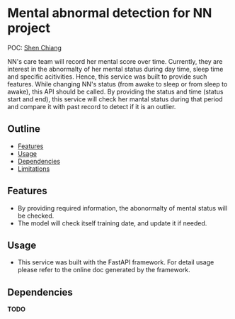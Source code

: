 # Mental abnormal detection for NN project

POC: [Shen Chiang](shenchiang@jubo.health)

NN's care team will record her mental score over time. Currently, they are
interest in the abnormalty of her mental status during day time, sleep time and
specific acitivities. Hence, this service was built to provide such features.
While changing NN's status (from awake to sleep or from sleep to awake), this
API should be called. By providing the status and time (status start and end),
this service will check her mantal status during that period and compare it
with past record to detect if it is an outlier.

## Outline

- [Features](#features)
- [Usage](#usage)
- [Dependencies](#dependencies)
- [Limitations](#limitations)

## Features

- By providing required information, the abonormalty of mental status will be
  checked.
- The model will check itself training date, and update it if needed.

## Usage

- This service was built with the FastAPI framework. For detail usage
  please refer to the online doc generated by the framework.

## Dependencies

**TODO**